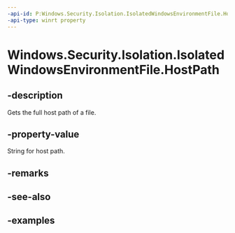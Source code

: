```yaml
---
-api-id: P:Windows.Security.Isolation.IsolatedWindowsEnvironmentFile.HostPath
-api-type: winrt property
---
```


<!-- Property syntax.
public string HostPath { get; }
-->

# Windows.Security.Isolation.IsolatedWindowsEnvironmentFile.HostPath

## -description
Gets the full host path of a file.
## -property-value
String for host path.
## -remarks

## -see-also

## -examples

